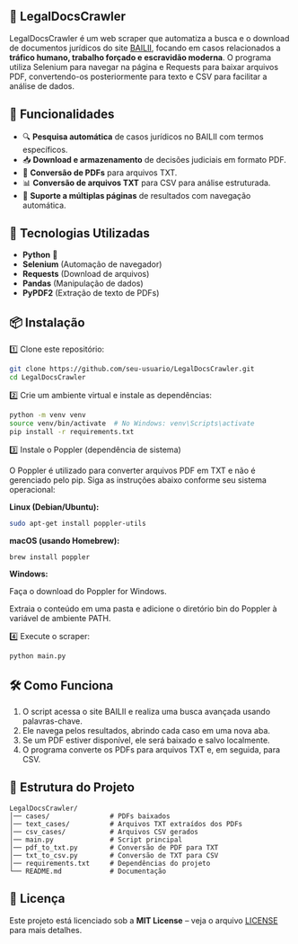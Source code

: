 ## 📌 LegalDocsCrawler

LegalDocsCrawler é um web scraper que automatiza a busca e o download de documentos jurídicos do site [BAILII](https://www.bailii.org/), focando em casos relacionados a **tráfico humano, trabalho forçado e escravidão moderna**. O programa utiliza Selenium para navegar na página e Requests para baixar arquivos PDF, convertendo-os posteriormente para texto e CSV para facilitar a análise de dados.

## 🚀 Funcionalidades

- 🔍 **Pesquisa automática** de casos jurídicos no BAILII com termos específicos.
- 📥 **Download e armazenamento** de decisões judiciais em formato PDF.
- 📝 **Conversão de PDFs** para arquivos TXT.
- 📊 **Conversão de arquivos TXT** para CSV para análise estruturada.
- 🔄 **Suporte a múltiplas páginas** de resultados com navegação automática.

## 🔧 Tecnologias Utilizadas

- **Python** 🐍  
- **Selenium** (Automação de navegador)  
- **Requests** (Download de arquivos)  
- **Pandas** (Manipulação de dados)  
- **PyPDF2** (Extração de texto de PDFs)  

## 📦 Instalação

1️⃣ Clone este repositório:

```bash
git clone https://github.com/seu-usuario/LegalDocsCrawler.git
cd LegalDocsCrawler
```

2️⃣ Crie um ambiente virtual e instale as dependências:

```bash
python -m venv venv
source venv/bin/activate  # No Windows: venv\Scripts\activate
pip install -r requirements.txt
```

3️⃣ Instale o Poppler (dependência de sistema)

O Poppler é utilizado para converter arquivos PDF em TXT e não é gerenciado pelo pip. Siga as instruções abaixo conforme seu sistema operacional:

**Linux (Debian/Ubuntu):**

```bash
sudo apt-get install poppler-utils
```

**macOS (usando Homebrew):**

```bash
brew install poppler
```

**Windows:**

Faça o download do Poppler for Windows.

Extraia o conteúdo em uma pasta e adicione o diretório bin do Poppler à variável de ambiente PATH.

4️⃣ Execute o scraper:

```bash
python main.py
```

## 🛠️ Como Funciona

1. O script acessa o site BAILII e realiza uma busca avançada usando palavras-chave.
2. Ele navega pelos resultados, abrindo cada caso em uma nova aba.
3. Se um PDF estiver disponível, ele será baixado e salvo localmente.
4. O programa converte os PDFs para arquivos TXT e, em seguida, para CSV.

## 📌 Estrutura do Projeto

```
LegalDocsCrawler/
│── cases/               # PDFs baixados
│── text_cases/          # Arquivos TXT extraídos dos PDFs
│── csv_cases/           # Arquivos CSV gerados
│── main.py              # Script principal
│── pdf_to_txt.py        # Conversão de PDF para TXT
│── txt_to_csv.py        # Conversão de TXT para CSV
│── requirements.txt     # Dependências do projeto
└── README.md            # Documentação
```

## 📄 Licença

Este projeto está licenciado sob a **MIT License** – veja o arquivo [LICENSE](LICENSE) para mais detalhes.
